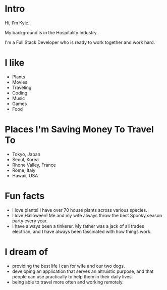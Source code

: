 
# Intro

<p>Hi, I'm Kyle.</p>
<p>My background is in the Hospitality Industry.</p>
<p>I'm a Full Stack Developer who is ready to work together and work hard.</p>

# I like

- Plants
- Movies
- Traveling
- Coding
- Music
- Games
- Food

# Places I'm Saving Money To Travel To 

- Tokyo, Japan
- Seoul, Korea
- Rhone Valley, France
- Rome, Italy
- Hawaii, USA


# Fun facts

- I love plants! I have over 70 house plants across various species.
- I love Halloween! Me and my wife always throw the best Spooky season party every year.
- I have always been a tinkerer. My father was a jack of all trades electrian, and I have always been fascinated with how things work.

# I dream of

- providing the best life I can for wife and our two dogs.
- developing an application that serves an altruistic purpose, and that people can use practically to help them in their daily lives.
- being able to travel more often and working remotely.
